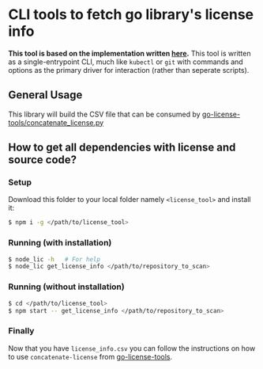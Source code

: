 # CLI tools to fetch go library's license info
**This tool is based on the implementation written [here](../go-license-tools).** This tool is written as a single-entrypoint CLI, much like `kubectl` or `git` with commands and options as the primary driver for interaction (rather than seperate scripts).

## General Usage
This library will build the CSV file that can be consumed by [go-license-tools/concatenate_license.py](../go-license-tools/concatenate_license.py)

## How to get all dependencies with license and source code?

### Setup
Download this folder to your local folder namely `<license_tool>` and install it:
```bash
$ npm i -g </path/to/license_tool>
```

### Running (with installation)
```bash
$ node_lic -h   # For help
$ node_lic get_license_info </path/to/repository_to_scan>
```

### Running (without installation)
```bash
$ cd </path/to/license_tool>
$ npm start -- get_license_info </path/to/repository_to_scan>
```

### Finally
Now that you have `license_info.csv` you can follow the instructions on how to use `concatenate-license` from [go-license-tools](../go-license-tools/README.md).

